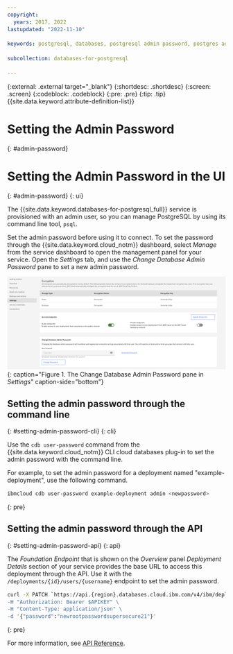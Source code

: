 ```yaml
---
copyright:
  years: 2017, 2022
lastupdated: "2022-11-10"

keywords: postgresql, databases, postgresql admin password, postgres admin password

subcollection: databases-for-postgresql

---
```


{:external: .external target="_blank"}
{:shortdesc: .shortdesc}
{:screen: .screen}
{:codeblock: .codeblock}
{:pre: .pre}
{:tip: .tip}
{{site.data.keyword.attribute-definition-list}}


# Setting the Admin Password
{: #admin-password}

# Setting the Admin Password in the UI
{: #admin-password}
{: ui}

The {{site.data.keyword.databases-for-postgresql_full}} service is provisioned with an admin user, so you can manage PostgreSQL by using its command line tool, `psql`.

Set the admin password before using it to connect. To set the password through the {{site.data.keyword.cloud_notm}} dashboard, select _Manage_ from the service dashboard to open the management panel for your service. Open the _Settings_ tab, and use the _Change Database Admin Password_ pane to set a new admin password.

![The Change Database Admin Password pane in Settings](images/settings-admin-password.png){: caption="Figure 1. The Change Database Admin Password pane in _Settings_" caption-side="bottom"}

## Setting the admin password through the command line
{: #setting-admin-password-cli}
{: cli}

Use the `cdb user-password` command from the {{site.data.keyword.cloud_notm}} CLI cloud databases plug-in to set the admin password with the command line.

For example, to set the admin password for a deployment named "example-deployment", use the following command.
```sh
ibmcloud cdb user-password example-deployment admin <newpassword>
```
{: pre}

## Setting the admin password through the API
{: #setting-admin-password-api}
{: api}

The _Foundation Endpoint_ that is shown on the _Overview_ panel _Deployment Details_ section of your service provides the base URL to access this deployment through the API. Use it with the `/deployments/{id}/users/{username}` endpoint to set the admin password.
```sh
curl -X PATCH `https://api.{region}.databases.cloud.ibm.com/v4/ibm/deployments/{id}/users/admin' \
-H "Authorization: Bearer $APIKEY" \
-H "Content-Type: application/json" \
-d '{"password":"newrootpasswordsupersecure21"}'
```
{: pre}

For more information, see [API Reference](https://{DomainName}/apidocs/cloud-databases-api#set-database-level-user-s-password).